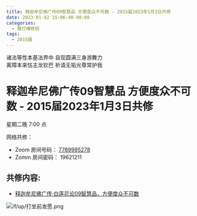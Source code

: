 ```yaml
---
title: 释迦牟尼佛广传09智慧品 方便度众不可数 - 2015届2023年1月3日共修
date: 2023-01-02 15:06:40-08:00
categories:
  - 慧灯禅修班
tags:
  - 2015届
---
```


诸法等性本基法界中 自现圆满三身游舞力  
离障本来怙主龙钦巴 祈请无垢光尊常护我

# 释迦牟尼佛广传09智慧品 方便度众不可数 - 2015届2023年1月3日共修

星期二晚 7:00 点

网络共修：

- Zoom 房间号码： [7789995278](https://us02web.zoom.us/j/7789995278?pwd=VjZmbWJFY2k2K0E5RVB2cTNIQmhqUT09)
- Zomm 房间密码： 19621211

## 共修内容:

- [释迦牟尼佛广传·白莲花论09智慧品，方便度众不可数](https://bj.cxb123.cc/ref/blhl/09/#p376)


![/f/up/打坐前发愿.png](/f/up/打坐前发愿.png)

